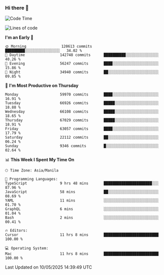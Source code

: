 ### Hi there 👋

<!--START_SECTION:waka-->
![Code Time](http://img.shields.io/badge/Code%20Time-6%2C037%20hrs-blue)

![Lines of code](https://img.shields.io/badge/From%20Hello%20World%20I%27ve%20Written-128.1%20million%20lines%20of%20code-blue)

**I'm an Early 🐤** 

```text
🌞 Morning                120613 commits      █████████░░░░░░░░░░░░░░░░   34.02 % 
🌆 Daytime                142748 commits      ██████████░░░░░░░░░░░░░░░   40.26 % 
🌃 Evening                56247 commits       ████░░░░░░░░░░░░░░░░░░░░░   15.86 % 
🌙 Night                  34940 commits       ██░░░░░░░░░░░░░░░░░░░░░░░   09.85 % 
```
📅 **I'm Most Productive on Thursday** 

```text
Monday                   59970 commits       ████░░░░░░░░░░░░░░░░░░░░░   16.91 % 
Tuesday                  66926 commits       █████░░░░░░░░░░░░░░░░░░░░   18.88 % 
Wednesday                66108 commits       █████░░░░░░░░░░░░░░░░░░░░   18.65 % 
Thursday                 67029 commits       █████░░░░░░░░░░░░░░░░░░░░   18.91 % 
Friday                   63057 commits       ████░░░░░░░░░░░░░░░░░░░░░   17.79 % 
Saturday                 22112 commits       ██░░░░░░░░░░░░░░░░░░░░░░░   06.24 % 
Sunday                   9346 commits        █░░░░░░░░░░░░░░░░░░░░░░░░   02.64 % 
```


📊 **This Week I Spent My Time On** 

```text
🕑︎ Time Zone: Asia/Manila

💬 Programming Languages: 
TypeScript               9 hrs 48 mins       ██████████████████████░░░   87.96 % 
JavaScript               58 mins             ██░░░░░░░░░░░░░░░░░░░░░░░   08.69 % 
YAML                     11 mins             ░░░░░░░░░░░░░░░░░░░░░░░░░   01.70 % 
GraphQL                  6 mins              ░░░░░░░░░░░░░░░░░░░░░░░░░   01.04 % 
Bash                     2 mins              ░░░░░░░░░░░░░░░░░░░░░░░░░   00.41 % 

🔥 Editors: 
Cursor                   11 hrs 8 mins       █████████████████████████   100.00 % 

💻 Operating System: 
Mac                      11 hrs 8 mins       █████████████████████████   100.00 % 
```


 Last Updated on 10/05/2025 14:39:49 UTC
<!--END_SECTION:waka-->


<!--
**rad182/rad182** is a ✨ _special_ ✨ repository because its `README.md` (this file) appears on your GitHub profile.

Here are some ideas to get you started:

- 🔭 I’m currently working on ...
- 🌱 I’m currently learning ...
- 👯 I’m looking to collaborate on ...
- 🤔 I’m looking for help with ...
- 💬 Ask me about ...
- 📫 How to reach me: ...
- 😄 Pronouns: ...
- ⚡ Fun fact: ...
-->
